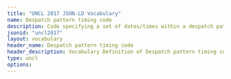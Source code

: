 ```yaml
---
title: "UNCL 2017 JSON-LD Vocabulary"
name: Despatch pattern timing code
description: Code specifying a set of dates/times within a despatch pattern.
jsonid: "uncl2017"
layout: vocabulary
header_name: Despatch pattern timing code
header_description: Vocabulary Definition of Despatch pattern timing code semantics in HTML format. JSON-LD format is available at [uncl2017.jsonld](/vocabulary/uncl2017.jsonld)
type: uncl
options:
---
```

